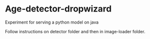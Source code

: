 # Age-detector-dropwizard
Experiment for serving a python model on java

Follow instructions on detector folder and then in image-loader folder.

